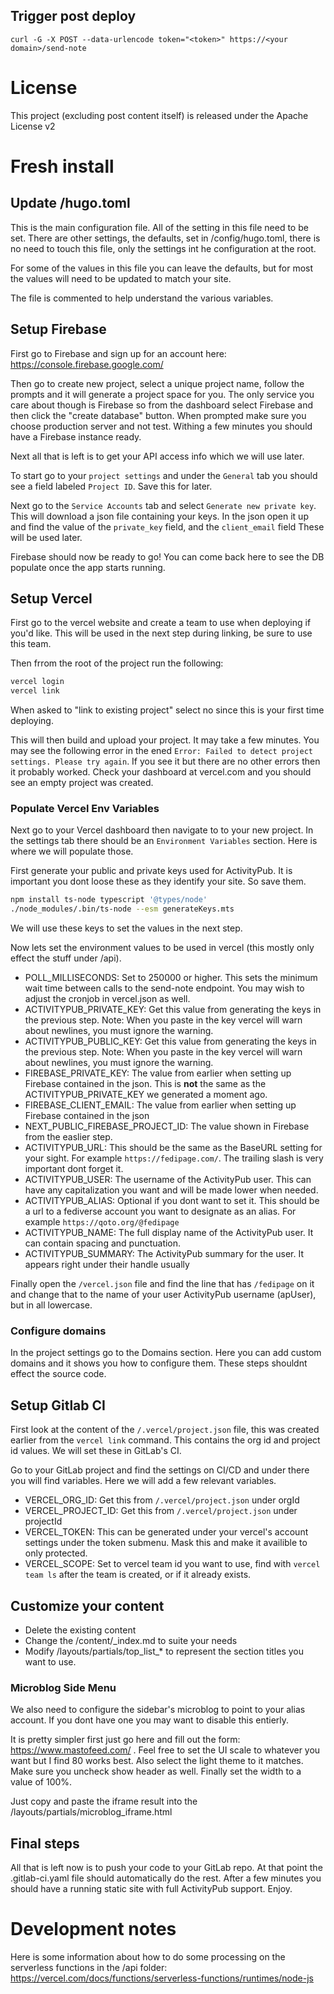 ## Trigger post deploy

```
curl -G -X POST --data-urlencode token="<token>" https://<your domain>/send-note
```

# License

This project (excluding post content itself) is released under the Apache License v2

# Fresh install

## Update /hugo.toml
This is the main configuration file. All of the setting in this file need to be
set. There are other settings, the defaults, set in /config/hugo.toml, there is
no need to touch this file, only the settings int he configuration at the root.

For some of the values in this file you can leave the defaults, but for most
the values will need to be updated to match your site.

The file is commented to help understand the various variables.

## Setup Firebase

First go to Firebase and sign up for an account here:
https://console.firebase.google.com/

Then go to create new project, select a unique project name, follow the prompts
and it will generate a project space for you. The only service you care about
though is Firebase so from the dashboard select Firebase and then click the
"create database" button. When prompted make sure you choose production server
and not test. Withing a few minutes you should have a Firebase instance ready.

Next all that is left is to get your API access info which we will use later.

To start go to your `project settings` and under the `General` tab you should
see a field labeled `Project ID`. Save this for later.

Next go to the `Service Accounts` tab and select `Generate new private key`.
This will download a json file containing your keys. In the json open it up and
find the value of the `private_key` field, and the `client_email` field These
will be used later.

Firebase should now be ready to go! You can come back here to see the DB
populate once the app starts running.

## Setup Vercel

First go to the vercel website and create a team to use when deploying if you'd
like. This will be used in the next step during linking, be sure to use this
team.

Then frrom the root of the project run the following:

```bash
vercel login
vercel link
```

When asked to "link to existing project" select no since this is your first time
deploying.

This will then build and upload your project. It may take a few minutes. You may
see the following error in the ened `Error: Failed to detect project settings.
Please try again`. If you see it but there are no other errors then it probably
worked. Check your dashboard at vercel.com and you should see an empty project
was created.

### Populate Vercel Env Variables

Next go to your Vercel dashboard then navigate to to your new project. In the
settings tab there should be an `Environment Variables` section. Here is where
we will populate those.

First generate your public and private keys used for ActivityPub. It is important you dont loose these as they identify your site. So save them.

```bash
npm install ts-node typescript '@types/node'
./node_modules/.bin/ts-node --esm generateKeys.mts
```

We will use these keys to set the values in the next step.

Now lets set the environment values to be used in vercel (this mostly only effect the stuff under /api).

* POLL_MILLISECONDS: Set to 250000 or higher. This sets the minimum wait time between calls to the send-note endpoint. You may wish to adjust the cronjob in vercel.json as well.
* ACTIVITYPUB_PRIVATE_KEY: Get this value from generating the keys in the previous step. Note: When you paste in the key vercel will warn about newlines, you must ignore the warning.
* ACTIVITYPUB_PUBLIC_KEY: Get this value from generating the keys in the previous step. Note: When you paste in the key vercel will warn about newlines, you must ignore the warning.
* FIREBASE_PRIVATE_KEY: The value from earlier when setting up Firebase contained in the json. This is **not** the same as the ACTIVITYPUB_PRIVATE_KEY we generated a moment ago.
* FIREBASE_CLIENT_EMAIL: The value from earlier when setting up Firebase contained in the json
* NEXT_PUBLIC_FIREBASE_PROJECT_ID: The value shown in Firebase from the easlier step.
* ACTIVITYPUB_URL: This should be the same as the BaseURL setting for your sight. For example `https://fedipage.com/`. The trailing slash is very important dont forget it.
* ACTIVITYPUB_USER: The username of the ActivityPub user. This can have any capitalization you want and will be made lower when needed.
* ACTIVITYPUB_ALIAS: Optional if you dont want to set it. This should be a url to a fediverse account you want to designate as an alias. For example `https://qoto.org/@fedipage`
* ACTIVITYPUB_NAME: The full display name of the ActivityPub user. It can contain spacing and punctuation.
* ACTIVITYPUB_SUMMARY: The ActivityPub summary for the user. It appears right under their handle usually

Finally open the `/vercel.json` file and find the line that has `/fedipage` on it and change that to the name of your user ActivityPub username (apUser), but in all lowercase.

### Configure domains

In the project settings go to the Domains section. Here you can add custom domains and it shows you how to configure them. These steps shouldnt effect the source code.

## Setup Gitlab CI

First look at the content of the `/.vercel/project.json` file, this was created earlier from the `vercel link` command. This contains the org id and project id values. We will set these in GitLab's CI.

Go to your GitLab project and find the settings on CI/CD and under there you will find variables. Here we will add a few relevant variables.

* VERCEL_ORG_ID: Get this from `/.vercel/project.json` under orgId
* VERCEL_PROJECT_ID: Get this from `/.vercel/project.json` under projectId
* VERCEL_TOKEN: This can be generated under your vercel's account settings under the token submenu. Mask this and make it availible to only protected.
* VERCEL_SCOPE: Set to vercel team id you want to use, find with `vercel team ls` after the team is created, or if it already exists.

## Customize your content

* Delete the existing content
* Change the /content/_index.md to suite your needs
* Modify /layouts/partials/top_list_* to represent the section titles you want to use.

### Microblog Side Menu

We also need to configure the sidebar's microblog to point to your alias account. If you dont have one you may want to disable this entierly.

It is pretty simpler first just go here and fill out the form: https://www.mastofeed.com/ . Feel free to set the UI scale to whatever you want but I find 80 works best. Also select the light theme to it matches. Make sure you uncheck show header as well. Finally set the width to a value of 100%.

Just copy and paste the iframe result into the /layouts/partials/microblog_iframe.html

## Final steps

All that is left now is to push your code to your GitLab repo. At that point the .gitlab-ci.yaml file should automatically do the rest. After a few minutes you should have a running static site with full ActivityPub support. Enjoy.

# Development notes

Here is some information about how to do some processing on the serverless functions in the /api folder: https://vercel.com/docs/functions/serverless-functions/runtimes/node-js
